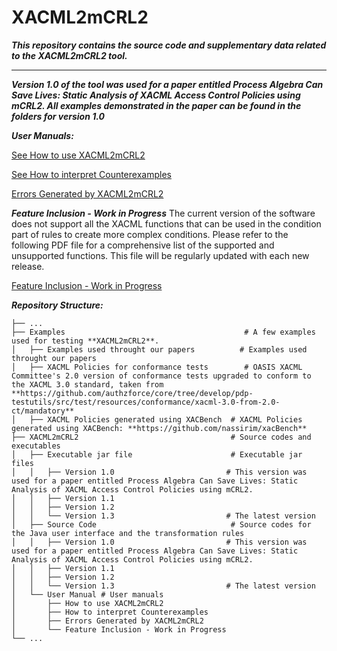 # XACML2mCRL2
***This repository contains the source code and supplementary data related to the XACML2mCRL2 tool.***
*********************************************

***Version 1.0 of the tool was used for a paper entitled Process Algebra Can Save Lives: Static Analysis of XACML Access Control Policies using mCRL2. All examples demonstrated in the paper can be found in the folders for version 1.0***

***User Manuals:***

[See How to use XACML2mCRL2](/XACML2mCRL2/User%20Manual/How%20to%20check%20the%20code%20for%20XACML2mCRL2.pdf)

[See How to interpret Counterexamples](/XACML2mCRL2/User%20Manual/How%20to%20interpret%20Counterexamples.pdf)

[Errors Generated by XACML2mCRL2](/XACML2mCRL2/User%20Manual/Errors%20Generated%20by%20XACML2mCRL2.pdf)
	

***Feature Inclusion - Work in Progress***
The current version of the software does not support all the XACML functions that can be used in the condition part of rules to create more complex conditions. 
Please refer to the following PDF file for a comprehensive list of the supported and unsupported functions. 
This file will be regularly updated with each new release.

[Feature Inclusion - Work in Progress](/XACML2mCRL2/User%20Manual/Work%20in%20Progress.pdf)


***Repository Structure:***

    ├── ...
    ├── Examples		                                # A few examples used for testing **XACML2mCRL2**.
    │   ├── Examples used throught our papers		   # Examples used throught our papers
    │   ├── XACML Policies for conformance tests	    # OASIS XACML Committee's 2.0 version of conformance tests upgraded to conform to the XACML 3.0 standard, taken from **https://github.com/authzforce/core/tree/develop/pdp-testutils/src/test/resources/conformance/xacml-3.0-from-2.0-ct/mandatory**
    │   ├── XACML Policies generated using XACBench	 # XACML Policies generated using XACBench: **https://github.com/nassirim/xacBench**
	├── XACML2mCRL2		                             # Source codes and executables
    │   ├── Executable jar file	                     # Executable jar files
	│   │	├── Version 1.0	                        # This version was used for a paper entitled Process Algebra Can Save Lives: Static Analysis of XACML Access Control Policies using mCRL2.
	│   │	├── Version 1.1
	│   │	├── Version 1.2
	│   │	└── Version 1.3	                        # The latest version
    │   ├── Source Code	                             # Source codes for the Java user interface and the transformation rules								
	│   │	├── Version 1.0	                        # This version was used for a paper entitled Process Algebra Can Save Lives: Static Analysis of XACML Access Control Policies using mCRL2.
	│   │	├── Version 1.1
	│   │	├── Version 1.2
	│   │	└── Version 1.3	                        # The latest version
    │   └── User Manual	# User manuals
	│       ├── How to use XACML2mCRL2 
	│       ├── How to interpret Counterexamples
	│       ├── Errors Generated by XACML2mCRL2
	│       └── Feature Inclusion - Work in Progress
    └── ...